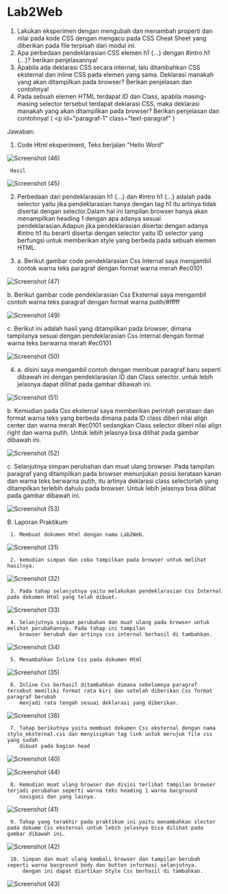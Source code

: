 # Lab2Web
1. Lakukan eksperimen dengan mengubah dan menambah properti dan nilai pada kode CSS
dengan mengacu pada CSS Cheat Sheet yang diberikan pada file terpisah dari modul ini.
2. Apa perbedaan pendeklarasian CSS elemen h1 {...} dengan #intro h1 {...}? berikan
penjelasannya!
3. Apabila ada deklarasi CSS secara internal, lalu ditambahkan CSS eksternal dan inline CSS pada
elemen yang sama. Deklarasi manakah yang akan ditampilkan pada browser? Berikan
penjelasan dan contohnya!
4. Pada sebuah elemen HTML terdapat ID dan Class, apabila masing-masing selector tersebut
terdapat deklarasi CSS, maka deklarasi manakah yang akan ditampilkan pada browser?
Berikan penjelasan dan contohnya! ( <p id="paragraf-1" class="text-paragraf" )
                                       
Jawaban:
1. Code Html eksperiment, Teks berjalan "Hello Word"
                                      
![Screenshot (46)](https://user-images.githubusercontent.com/101849655/160136779-46e8aa44-6297-4d05-9db4-9df91258c1e3.png)
                                       
     Hasil
                                       
![Screenshot (45)](https://user-images.githubusercontent.com/101849655/160136763-83db0632-ef0a-4cbe-8e9e-87f972805ca3.png)

 
2. Perbedaan dari pendeklarasian h1 {...} dan #intro h1 {...} adalah pada selector yaitu jika pendeklarasian hanya dengan tag h1 itu artinya tidak disertai dengan selector.Dalam hal ini tampilan browser hanya akan menampilkan heading 1 dengan apa adanya sesuai pendeklarasian.Adapun jika pendeklarasian disertai dengan adanya #intro h1 itu berarti disertai dengan selector yaitu ID selector yang berfungsi untuk memberikan style yang berbeda pada sebuah elemen HTML.
                                       
3. a. Berikut gambar code pendeklarasian Css Internal saya mengambil contok warna teks paragraf dengan format warna merah #ec0101
                                       
![Screenshot (47)](https://user-images.githubusercontent.com/101849655/160143432-157be3e0-396d-49ed-9579-54fc23b3f4d4.png)
                                       
   b. Berikut gambar code pendeklarasian Css Eksternal saya mengambil contoh warna teks paragraf dengan format warna putih/#fffff
                                       
![Screenshot (49)](https://user-images.githubusercontent.com/101849655/160144453-468fd368-73a0-4a6f-844d-edd2cb5c4563.png)
                                       
   c. Berikut ini adalah hasil yang ditampilkan pada browser, dimana tampilanya sesuai dengan pendeklarasian Css internal dengan format warna teks 
      berwarna merah #ec0101
                                       
![Screenshot (50)](https://user-images.githubusercontent.com/101849655/160144865-7424d2a8-8f79-4c8a-8816-376223f65a4d.png)
                                       
4. a. disini saya mengambil contoh dengan membuat paragraf baru seperti dibawah ini dengan pendeklarasian ID dan Class selector. untuk lebih jelasnya dapat dilihat pada gambar dibawah ini.
                                       
![Screenshot (51)](https://user-images.githubusercontent.com/101849655/160147789-c49a7a3d-345c-4d8b-8c30-a17496898b60.png)
                                       
  b. Kemudian pada Css eksternal saya memberikan perintah perataan dan format warna teks yang berbeda dimana pada ID class diberi nilai align center dan warna merah #ec0101 sedangkan Class selector diberi nilai align right dan warna putih. Untuk lebih jelasnya bisa dilihat pada gambar dibawah ini.
                                       
![Screenshot (52)](https://user-images.githubusercontent.com/101849655/160156105-d4d26fbf-883c-41a7-b580-b91ad069368d.png)
                                       
  c. Selanjutnya simpan perubahan dan muat ulang browser. Pada tampilan paragraf yang ditampilkan pada browser menunjukan posisi kerataan kanan dan warna teks berwarna putih, itu artinya deklarasi class selectorlah yang ditampilkan terlebih dahulu pada browser. Untuk lebih jelasnya bisa dilihat pada gambar dibawah ini.
                                       
![Screenshot (53)](https://user-images.githubusercontent.com/101849655/160156377-806f500d-9c0a-4ad7-872a-914c1fc66997.png)                                     
                                       
         
                                       
B. Laporan Praktikum
                                       
     1. Membuat dokumen Html dengan nama Lab2Web. 
                                       
![Screenshot (31)](https://user-images.githubusercontent.com/101849655/160107312-87af69b1-0fa9-46ee-9a82-751441729c39.png)
                                      
     2. kemudian simpan dan coba tampilkan pada browser untuk melihat hasilnya.
                                       
![Screenshot (32)](https://user-images.githubusercontent.com/101849655/160107321-ed783bac-9c5c-481c-b548-cc639994540b.png)
                                       
     3. Pada tahap selanjutnya yaitu melakukan pendeklarasian Css Internal pada dokumen Html yang telah dibuat.
                                      
![Screenshot (33)](https://user-images.githubusercontent.com/101849655/160107326-f1572465-7bc3-4cc4-8ac0-0ce8a179d1ab.png)
                                       
     4. Selanjutnya simpan perubahan dan muat ulang pada browser untuk melihat perubahannya. Pada tahap ini tampilan 
        browser berubah dan artinya css internal berhasil di tambahkan.
                                       
![Screenshot (34)](https://user-images.githubusercontent.com/101849655/160107328-597bd859-8fb4-4f94-bacd-ac6e79445d55.png)
                                       
     5. Menambahkan Inline Css pada dokumen Html 
                                                                           
![Screenshot (35)](https://user-images.githubusercontent.com/101849655/160107332-463cfe26-92c4-40fa-bcba-7dae60de74ce.png)
                                       
     6. Inline Css berhasil ditambahkan dimana sebelumnya paragraf tersebut memiliki format rata kiri dan setelah diberikan Css format paragraf berubah 
        menjadi rata tengah sesuai deklarasi yang diberikan.
                                       
                                       
![Screenshot (36)](https://user-images.githubusercontent.com/101849655/160107333-7ae759f9-0a77-4012-99cc-6aef994cc9f3.png)
                                       
     7. Tahap berikutnya yaitu membuat dokumen Css eksternal dengan nama style_eksternal.css dan menyisipkan tag link untuk merujuk file css yang sudah 
        dibuat pada bagian head
                                       
![Screenshot (40)](https://user-images.githubusercontent.com/101849655/160107346-d59bee00-a45a-4b32-9ffa-6179b7de56cf.png)
                                                                    
![Screenshot (44)](https://user-images.githubusercontent.com/101849655/160110919-eb8a1057-6c0c-47ad-b3fa-f43d973a220e.png)

     8. Kemudian muat ulang browser dan disini terlihat tampilan browser terjadi perubahan seperti warna teks heading 1 warna bacground 
        navigasi dan yang lainya.
                                       
![Screenshot (41)](https://user-images.githubusercontent.com/101849655/160111188-cab58de4-2bfc-42fe-9795-5e950146cfdb.png)
                                       
     9. Tahap yang terakhir pada praktikum ini yaitu menambahkan slector pada dokume Css eksternal untuk lebih jelasnya bisa dilihat pada gambar dibawah ini.
                                       
![Screenshot (42)](https://user-images.githubusercontent.com/101849655/160111457-ac909993-fbe6-4ab0-9969-d8100793eee2.png)

     10. Simpan dan muat ulang kembali browser dan tampilan berubah seperti warna bacground body dan button informasi selanjutnya. 
         dengan ini dapat diartikan Style Css berhasil di tambahkan.
                                       
![Screenshot (43)](https://user-images.githubusercontent.com/101849655/160111621-c02d1820-beb4-4472-a706-9cf7d190f4c2.png)

